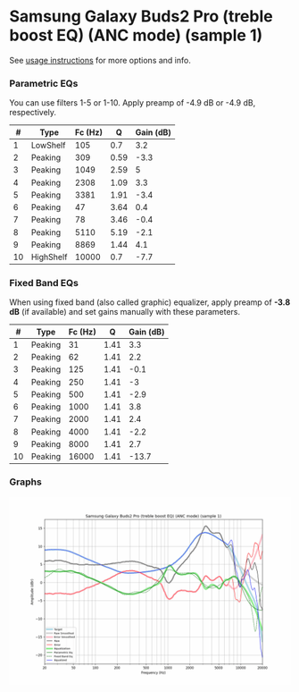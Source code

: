 # Samsung Galaxy Buds2 Pro (treble boost EQ) (ANC mode) (sample 1)
See [usage instructions](https://github.com/jaakkopasanen/AutoEq#usage) for more options and info.

### Parametric EQs
You can use filters 1-5 or 1-10. Apply preamp of -4.9 dB or -4.9 dB, respectively.

|   # | Type      |   Fc (Hz) |    Q |   Gain (dB) |
|-----|-----------|-----------|------|-------------|
|   1 | LowShelf  |       105 | 0.7  |         3.2 |
|   2 | Peaking   |       309 | 0.59 |        -3.3 |
|   3 | Peaking   |      1049 | 2.59 |         5   |
|   4 | Peaking   |      2308 | 1.09 |         3.3 |
|   5 | Peaking   |      3381 | 1.91 |        -3.4 |
|   6 | Peaking   |        47 | 3.64 |         0.4 |
|   7 | Peaking   |        78 | 3.46 |        -0.4 |
|   8 | Peaking   |      5110 | 5.19 |        -2.1 |
|   9 | Peaking   |      8869 | 1.44 |         4.1 |
|  10 | HighShelf |     10000 | 0.7  |        -7.7 |

### Fixed Band EQs
When using fixed band (also called graphic) equalizer, apply preamp of **-3.8 dB** (if available) and set gains manually with these parameters.

|   # | Type    |   Fc (Hz) |    Q |   Gain (dB) |
|-----|---------|-----------|------|-------------|
|   1 | Peaking |        31 | 1.41 |         3.3 |
|   2 | Peaking |        62 | 1.41 |         2.2 |
|   3 | Peaking |       125 | 1.41 |        -0.1 |
|   4 | Peaking |       250 | 1.41 |        -3   |
|   5 | Peaking |       500 | 1.41 |        -2.9 |
|   6 | Peaking |      1000 | 1.41 |         3.8 |
|   7 | Peaking |      2000 | 1.41 |         2.4 |
|   8 | Peaking |      4000 | 1.41 |        -2.2 |
|   9 | Peaking |      8000 | 1.41 |         2.7 |
|  10 | Peaking |     16000 | 1.41 |       -13.7 |

### Graphs
![](./Samsung%20Galaxy%20Buds2%20Pro%20(treble%20boost%20EQ)%20(ANC%20mode)%20(sample%201).png)
